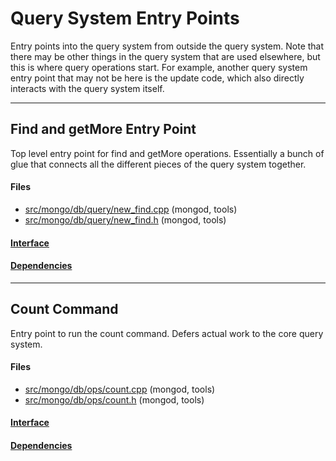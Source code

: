 # Query System Entry Points
Entry points into the query system from outside the query system.  Note that there may be other things in the query system that are used elsewhere, but this is where query operations start.  For example, another query system entry point that may not be here is the update code, which also directly interacts with the query system itself.


-------------

## Find and getMore Entry Point
Top level entry point for find and getMore operations.  Essentially a bunch of glue that connects all the different pieces of the query system together.

#### Files
- [src/mongo/db/query/new\_find.cpp](https://github.com/mongodb/mongo/tree/r2.6.0/src/mongo/db/query/new_find.cpp)   (mongod, tools)
- [src/mongo/db/query/new\_find.h](https://github.com/mongodb/mongo/tree/r2.6.0/src/mongo/db/query/new_find.h)   (mongod, tools)

#### [Interface](interface/0)

#### [Dependencies](dependencies/0)

-------------

## Count Command
Entry point to run the count command.  Defers actual work to the core query system.

#### Files
- [src/mongo/db/ops/count.cpp](https://github.com/mongodb/mongo/tree/r2.6.0/src/mongo/db/ops/count.cpp)   (mongod, tools)
- [src/mongo/db/ops/count.h](https://github.com/mongodb/mongo/tree/r2.6.0/src/mongo/db/ops/count.h)   (mongod, tools)

#### [Interface](interface/1)

#### [Dependencies](dependencies/1)
